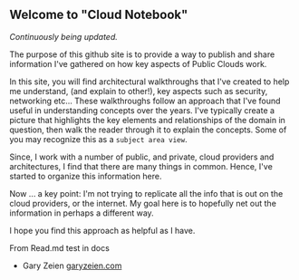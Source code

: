

## Welcome to "Cloud Notebook"

_Continuously being updated._

The purpose of this github site is to provide a way to publish and share information I've gathered on how key aspects of Public Clouds work.  

In this site, you will find architectural walkthroughs that I've created to help me understand, (and explain to other!),  key aspects such as security, networking etc...  These walkthroughs follow an approach that I've found useful in understanding concepts over the years. I've typically create a picture that highlights the key elements and relationships of the domain in question, then walk the reader through it to explain the concepts. Some of you may recognize this as a `subject area view`.

Since, I work with a number of public, and private, cloud providers and architectures, I find that there are many things in common. Hence, I've started to organize this information here.

Now ... a key point: I'm not trying to replicate all the info that is out on the cloud providers, or the internet. My goal here is to hopefully net out the information in perhaps a different way.

I hope you find this approach as helpful as I have.

From Read.md test in docs
   - Gary Zeien   [garyzeien.com](https://garyzeien.com)
